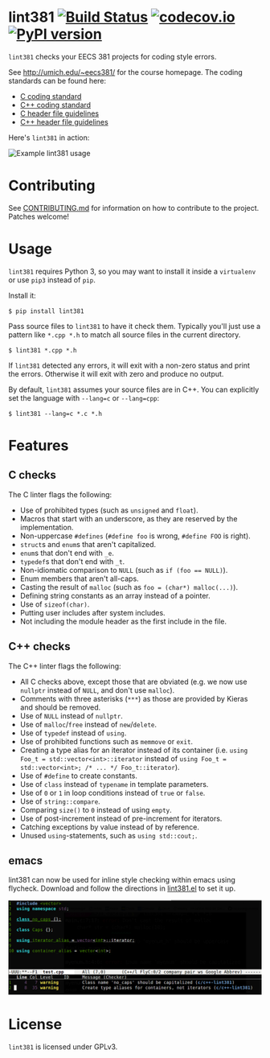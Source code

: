 # lint381 [![Build Status](https://travis-ci.org/arxanas/lint381.svg?branch=travis-ci)](https://travis-ci.org/arxanas/lint381) [![codecov.io](https://codecov.io/github/arxanas/lint381/coverage.svg?branch=master)](https://codecov.io/github/arxanas/lint381?branch=master) [![PyPI version](https://img.shields.io/pypi/v/lint381.svg)](https://pypi.python.org/pypi/lint381)

`lint381` checks your EECS 381 projects for coding style errors.

See http://umich.edu/~eecs381/ for the course homepage. The coding standards
can be found here:

  * [C coding standard](http://umich.edu/~eecs381/handouts/C_Coding_Standards.pdf)
  * [C++ coding standard](http://umich.edu/~eecs381/handouts/C++_Coding_Standards.pdf)
  * [C header file guidelines](http://umich.edu/~eecs381/handouts/CHeaderFileGuidelines.pdf)
  * [C++ header file guidelines](http://umich.edu/~eecs381/handouts/CppHeaderFileGuidelines.pdf)

Here's `lint381` in action:

![Example lint381 usage](media/example.png)

# Contributing

See [CONTRIBUTING.md](CONTRIBUTING.md) for information on how to contribute to
the project. Patches welcome!

# Usage

`lint381` requires Python 3, so you may want to install it inside a `virtualenv`
or use `pip3` instead of `pip`.

Install it:

    $ pip install lint381

Pass source files to `lint381` to have it check them. Typically you'll just use
a pattern like `*.cpp *.h` to match all source files in the current directory.

    $ lint381 *.cpp *.h

If `lint381` detected any errors, it will exit with a non-zero status and print
the errors. Otherwise it will exit with zero and produce no output.

By default, `lint381` assumes your source files are in C++. You can explicitly
set the language with `--lang=c` or `--lang=cpp`:

    $ lint381 --lang=c *.c *.h

# Features

## C checks

The C linter flags the following:

  * Use of prohibited types (such as `unsigned` and `float`).
  * Macros that start with an underscore, as they are reserved by the
	implementation.
  * Non-uppercase `#defines` (`#define foo` is wrong, `#define FOO` is right).
  * `struct`s and `enum`s that aren't capitalized.
  * `enum`s that don't end with `_e`.
  * `typedef`s that don't end with `_t`.
  * Non-idiomatic comparison to `NULL` (such as `if (foo == NULL)`).
  * Enum members that aren't all-caps.
  * Casting the result of `malloc` (such as `foo = (char*) malloc(...)`).
  * Defining string constants as an array instead of a pointer.
  * Use of `sizeof(char)`.
  * Putting user includes after system includes.
  * Not including the module header as the first include in the file.

## C++ checks

The C++ linter flags the following:

  * All C checks above, except those that are obviated (e.g. we now use
	`nullptr` instead of `NULL`, and don't use `malloc`).
  * Comments with three asterisks (`***`) as those are provided by Kieras and
	should be removed.
  * Use of `NULL` instead of `nullptr`.
  * Use of `malloc`/`free` instead of `new`/`delete`.
  * Use of `typedef` instead of `using`.
  * Use of prohibited functions such as `memmove` or `exit`.
  * Creating a type alias for an iterator instead of its container (i.e. `using
	Foo_t = std::vector<int>::iterator` instead of `using Foo_t =
std::vector<int>; /* ... */ Foo_t::iterator`).
  * Use of `#define` to create constants.
  * Use of `class` instead of `typename` in template parameters.
  * Use of `0` or `1` in loop conditions instead of `true` or `false`.
  * Use of `string::compare`.
  * Comparing `size()` to `0` instead of using `empty`.
  * Use of post-increment instead of pre-increment for iterators.
  * Catching exceptions by value instead of by reference.
  * Unused `using`-statements, such as `using std::cout;`.

## emacs

lint381 can now be used for inline style checking within emacs using flycheck. Download and follow the directions in [lint381.el](emacs/lint381.el) to set it up.

![Example lint381 in emacs](media/emacs_example.png)

# License

`lint381` is licensed under GPLv3.
